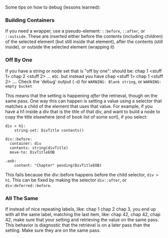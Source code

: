 Some tips on how to debug (lessons learned):

### Building Containers

If you need a wrapper, use a pseudo-element: `::before`, `::after`, or
`::outside`.  These are inserted either before the contents (including
children) of the selected element (but still inside that element), after 
the contents (still inside), or outside the selected element (wrapping it)

### Off By One

If you have a string or node set that is "off by one": should be:
chap 1 <stuff 1> chap 2 <stuff  2> ... etc.  but instead you have
chap <stuff 1> chap 1 <stuff 2> .... Check the 'debug' output (`-d`)
for `WARNING: Blank string`, or `WARNING: empty bucket`

This means that the setting is happening _after_ the retrieval, though
on the same pass. One way this can happen is setting a value using a selector
that matches a child of the element that uses that value. For example,
if you have a h1 inside a div that is the title of that div, and want to
build a node to copy the title elsewhere (end of book list of some sort),
if you select:

    div > h1:
        string-set: DivTitle contents()

    div::before:
      container: div
      contents: string(divTitle)
      move-to: DivTitleEOB

    .eob:
        content: "Chapter" pending(DivTitleEOB)

This fails because the div::before happens before the child selector,
`div > h1`.  This can be fixed by making the selector `div::after`, or
`div:deferred::before`.

### All The Same

If instead of nice repeating labels, like: chap 1 chap 2 chap 3, you
end up with all the same label, matching the last item, like: chap 42,
chap 42, chap 42, make sure that your setting and retrieving the value
on the same pass. This behavior is diagnostic that the retrieval is on
a later pass than the setting. Make sure they are on the same pass.



